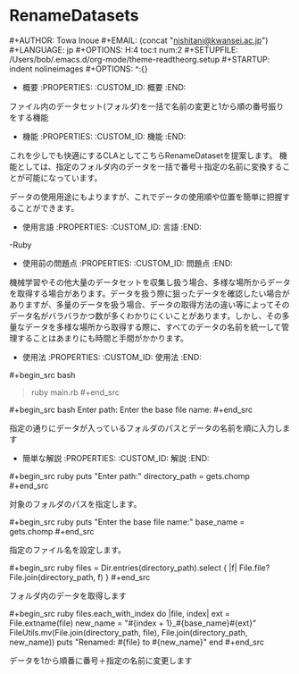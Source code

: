# RenameDatasets
#+AUTHOR:  Towa Inoue
#+EMAIL:     (concat "nishitani@kwansei.ac.jp")
#+LANGUAGE:  jp
#+OPTIONS:   H:4 toc:t num:2
#+SETUPFILE: /Users/bob/.emacs.d/org-mode/theme-readtheorg.setup
#+STARTUP: indent nolineimages
#+OPTIONS: ^:{}

* 概要
  :PROPERTIES:
  :CUSTOM_ID: 概要
  :END:

ファイル内のデータセット(フォルダ)を一括で名前の変更と1から順の番号振りをする機能


* 機能
  :PROPERTIES:
  :CUSTOM_ID: 機能
  :END:

これを少しでも快適にするCLAとしてこちらRenameDatasetを提案します。
機能としては、指定のフォルダ内のデータを一括で番号＋指定の名前に変換することが可能になっています。

データの使用用途にもよりますが、これでデータの使用順や位置を簡単に把握することができます。


* 使用言語
  :PROPERTIES:
  :CUSTOM_ID: 言語
  :END:

-Ruby


* 使用前の問題点
  :PROPERTIES:
  :CUSTOM_ID: 問題点
  :END:

機械学習やその他大量のデータセットを収集し扱う場合、多様な場所からデータを取得する場合があります。データを扱う際に狙ったデータを確認したい場合がありますが、多量のデータを扱う場合、データの取得方法の違い等によってそのデータ名がバラバラかつ数が多くわかりにくいことがあります。しかし、その多量なデータを多様な場所から取得する際に、すべてのデータの名前を統一して管理することはあまりにも時間と手間がかかります。

* 使用法
  :PROPERTIES:
  :CUSTOM_ID: 使用法
  :END:


#+begin_src bash
> ruby main.rb
#+end_src


#+begin_src bash
Enter path:
Enter the base file name:
#+end_src


指定の通りにデータが入っているフォルダのパスとデータの名前を順に入力します


* 簡単な解説
  :PROPERTIES:
  :CUSTOM_ID: 解説
  :END:

#+begin_src ruby
puts "Enter path:"
directory_path = gets.chomp
#+end_src
 
対象のフォルダのパスを指定します。


#+begin_src ruby
puts "Enter the base file name:"
base_name = gets.chomp
#+end_src

指定のファイル名を設定します。


#+begin_src ruby
files = Dir.entries(directory_path).select { |f| File.file? File.join(directory_path, f) }
#+end_src

フォルダ内のデータを取得します


#+begin_src ruby
files.each_with_index do |file, index|
  ext = File.extname(file)
  new_name = "#{index + 1}_#{base_name}#{ext}"
  FileUtils.mv(File.join(directory_path, file), File.join(directory_path, new_name))
  puts "Renamed: #{file} to #{new_name}"
end
#+end_src

データを1から順番に番号＋指定の名前に変更します
